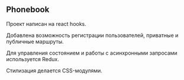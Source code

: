## Phonebook

Проект написан на react hooks.

Добавлена возможность регистрации пользователей, приватные и публичные маршруты.

Для управления состоянием и работы с асинхронными запросами используется Redux.

Стилизация делается CSS-модулями.
